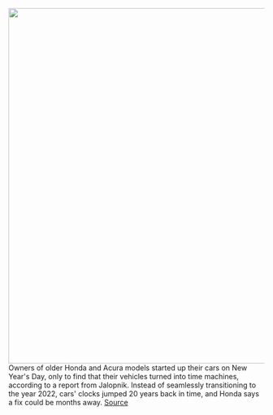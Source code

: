<img src='https://cdn.vox-cdn.com/thumbor/AlDNhXXTMtmJwOiEA-n_6erDYzo=/0x0:800x532/1200x800/filters:focal(336x202:464x330)/cdn.vox-cdn.com/uploads/chorus_image/image/70363709/steeringwheelVERGE.0.jpg' width='700px' /><br/>
Owners of older Honda and Acura models started up their cars on New Year's Day, only to find that their vehicles turned into time machines, according to a report from Jalopnik. Instead of seamlessly transitioning to the year 2022, cars' clocks jumped 20 years back in time, and Honda says a fix could be months away.
<a href='https://www.theverge.com/2022/1/8/22873403/honda-acuras-y2k22-bug-clocks-reset-2002'> Source <a/>